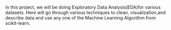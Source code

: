 In this project, we will be doing Exploratory Data Analysis(EDA)for various datasets. Here will go through various techniques to clean, visualization,and describe data and use any one of the Machine Learning Algorithm from scikit-learn.
